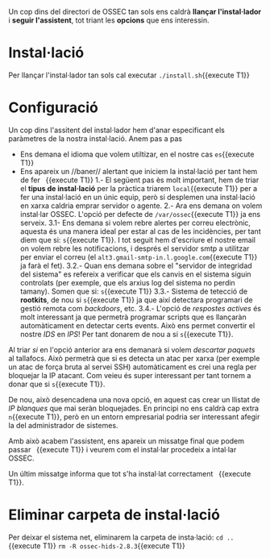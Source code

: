 Un cop dins del directori de OSSEC tan sols ens caldrà **llançar l'instal·lador** i **seguir l'assistent**, tot triant les **opcions** que ens interessin.
# Instal·lació
Per llançar l'instal·lador tan sols cal executar `./install.sh`{{execute T1}}
# Configuració
Un cop dins l'assitent del instal·lador hem d'anar especificant els paràmetres de la nostra instal·lació.  Anem pas a pas
- Ens demana el idioma que volem utiltizar, en el nostre cas `es`{{execute T1}}
- Ens apareix un //baner// alertant que iniciem la instal·lació per tant hem de fer ` `{{execute T1}}
1.- El següent pas ès molt important, hem de triar el **tipus de instal·lació** per la pràctica triarem `local`{{execute T1}} per a fer una instal·lació en un únic equip, però si desplemen una instal·lació en xarxa caldria emprar servidor o agente.
2.- Ara ens demana on volem instal·lar OSSEC.  L'opció per defecte de `/var/ossec`{{execute T1}} ja ens serveix.
3.1- Ens demana si volem rebre alertes per correu electrònic, aquesta és una manera ideal per estar al cas de les incidències, per tant diem que si: `s`{{execute T1}}.  I tot seguit hem d'escriure el nostre email on volem rebre les notificacions, i després el servidor smtp a utilitzar per enviar el correu (el `alt3.gmail-smtp-in.l.google.com`{{execute T1}} ja farà el fet).
3.2.- Quan ens demana sobre el "servidor de integridad del sistema" es refereix a verificar que els canvis en el sistema siguin controlats (per exemple, que els arxius log del sistema no perdin tamany).  Somen que si: `s`{{execute T1}}
3.3.- Sistema de tetecció de **rootkits**, de nou si `s`{{execute T1}} ja que així detectara programari de gestió remota com *backdoors*, etc.
3.4.- L'opció de *respostes actives* és molt interessant ja que permetrà programar scripts que es llançaràn automàticament en detectar certs events.  Això ens permet convertir el nostre *IDS* en *IPS*! Per tant donarem de nou a si `s`{{execute T1}}.

Al triar *si* en l'opció anterior ara ens demanarà si volem *descartar paquets* al tallafocs.  Això permetrà que si es detecta un atac per xarxa (per exemple un atac de força bruta al servei SSH) automàticament es crei una regla per bloquejar la IP atacant.  Com veieu és super interessant per tant tornem a donar que si `s`{{execute T1}}.

De nou, això desencadena una nova opció, en aquest cas crear un llistat de *IP blanques* que mai seràn bloquejades.  En principi no ens caldrà cap extra `n`{{execute T1}}, però en un entorn empresarial podria ser interessant afegir la del administrador de sistemes.

Amb això acabem l'assistent, ens apareix un missatge final que podem passar ` `{{execute T1}} i veurem com el instal·lar procedeix a intal·lar OSSEC.

Un últim missatge informa que tot s'ha instal·lat correctament ` `{{execute T1}}.

# Eliminar carpeta de instal·lació
Per deixar el sistema net, eliminarem la carpeta de insta·lació:
`cd ..`{{execute T1}}
`rm -R ossec-hids-2.8.3`{{execute T1}}
